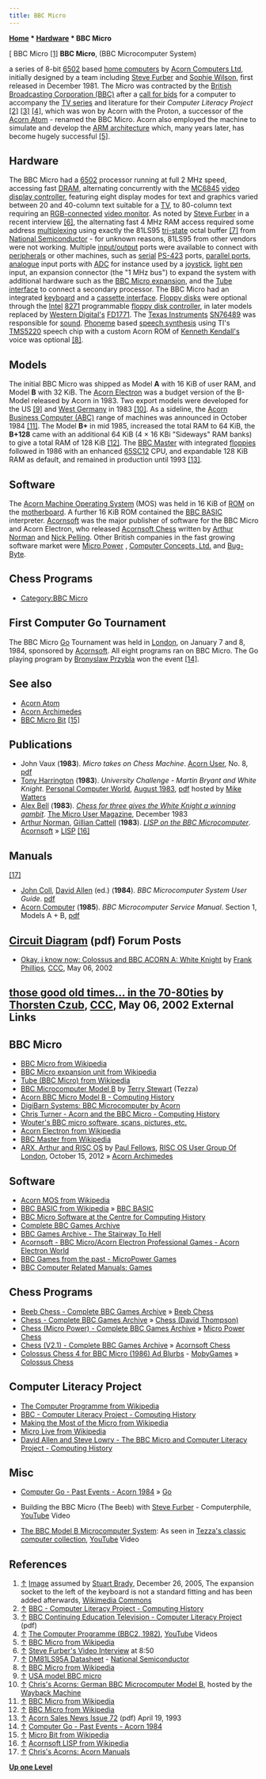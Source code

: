```yaml
---
title: BBC Micro
---
```

**[Home](Home "Home") * [Hardware](Hardware "Hardware") * BBC Micro**

\[ BBC Micro <a id="cite-note-1" href="#cite-ref-1">[1]</a>
**BBC Micro**, (BBC Microcomputer System)

a series of 8-bit [6502](6502 "6502") based [home computers](https://en.wikipedia.org/wiki/Home_computer) by [Acorn Computers Ltd](index.php?title=Acorn_Computers_Ltd&action=edit&redlink=1 "Acorn Computers Ltd (page does not exist)"), initially designed by a team including [Steve Furber](https://en.wikipedia.org/wiki/Steve_Furber) and [Sophie Wilson](https://en.wikipedia.org/wiki/Sophie_Wilson), first released in December 1981. The Micro was contracted by the [British Broadcasting Corporation (BBC)](https://en.wikipedia.org/wiki/BBC) after a [call for bids](https://en.wikipedia.org/wiki/Call_for_bids) for a computer to accompany the [TV series](https://en.wikipedia.org/wiki/The_Computer_Programme) and literature for their *Computer Literacy Project* <a id="cite-note-2" href="#cite-ref-2">[2]</a> <a id="cite-note-3" href="#cite-ref-3">[3]</a> <a id="cite-note-4" href="#cite-ref-4">[4]</a>, which was won by Acorn with the Proton, a successor of the [Acorn Atom](Acorn_Atom "Acorn Atom") - renamed the BBC Micro. Acorn also employed the machine to simulate and develop the [ARM architecture](ARM2 "ARM2") which, many years later, has become hugely successful <a id="cite-note-5" href="#cite-ref-5">[5]</a>.

## Hardware

The BBC Micro had a [6502](6502 "6502") processor running at full 2 MHz speed, accessing fast [DRAM](Memory#RAM "Memory"), alternating concurrently with the [MC6845](https://en.wikipedia.org/wiki/Motorola_6845) [video display controller](https://en.wikipedia.org/wiki/Video_display_controller), featuring eight display modes for text and graphics varied between 20 and 40-column text suitable for a [TV](https://en.wikipedia.org/wiki/Television#Electronic), to 80-column text requiring an [RGB-connected](https://en.wikipedia.org/wiki/Component_video#RGB_analog_component_video) [video monitor](https://en.wikipedia.org/wiki/Computer_monitor). As noted by [Steve Furber](https://en.wikipedia.org/wiki/Steve_Furber) in a recent interview <a id="cite-note-6" href="#cite-ref-6">[6]</a>, the alternating fast 4 MHz RAM access required some address [multiplexing](https://en.wikipedia.org/wiki/Multiplexing) using exactly the 81LS95 [tri-state](https://en.wikipedia.org/wiki/Three-state_logic) octal buffer <a id="cite-note-7" href="#cite-ref-7">[7]</a> from [National Semiconductor](https://en.wikipedia.org/wiki/National_Semiconductor) - for unknown reasons, 81LS95 from other vendors were not working.
Multiple [input/output](https://en.wikipedia.org/wiki/Input/output) ports were available to connect with [peripherals](https://en.wikipedia.org/wiki/Peripheral) or other machines, such as [serial](https://en.wikipedia.org/wiki/Serial_port) [PS-423](https://en.wikipedia.org/wiki/RS-423) ports, [parallel ports](https://en.wikipedia.org/wiki/Parallel_port), [analogue](https://en.wikipedia.org/wiki/Analog_signal) input ports with [ADC](https://en.wikipedia.org/wiki/Analog-to-digital_converter) for instance used by a [joystick](https://en.wikipedia.org/wiki/Joystick), [light pen](https://en.wikipedia.org/wiki/Light_pen) input, an expansion connector (the "1 MHz bus") to expand the system with additional hardware such as the [BBC Micro expansion](https://en.wikipedia.org/wiki/BBC_Micro_expansion_unit), and the [Tube interface](<https://en.wikipedia.org/wiki/Tube_(BBC_Micro)>) to connect a secondary processor. The BBC Micro had an integrated [keyboard](https://en.wikipedia.org/wiki/Computer_keyboard) and a [cassette interface](https://en.wikipedia.org/wiki/Compact_Cassette#Data_recording). [Floppy disks](https://en.wikipedia.org/wiki/Floppy_disk) were optional through the [Intel](Intel "Intel") [8271](https://en.wikipedia.org/wiki/Intel_8085#MCS-85_family) programmable [floppy disk controller](https://en.wikipedia.org/wiki/Floppy-disk_controller), in later models replaced by [Western Digital's](https://en.wikipedia.org/wiki/Western_Digital) [FD1771](https://en.wikipedia.org/wiki/Western_Digital_FD1771). The [Texas Instruments](https://en.wikipedia.org/wiki/Texas_Instruments) [SN76489](https://en.wikipedia.org/wiki/Texas_Instruments_SN76489) was responsible for [sound](https://en.wikipedia.org/wiki/Sound). [Phoneme](https://en.wikipedia.org/wiki/Phoneme) based [speech synthesis](https://en.wikipedia.org/wiki/Speech_synthesis) using TI's [TMS5220](https://en.wikipedia.org/wiki/Texas_Instruments_LPC_Speech_Chips) speech chip with a custom Acorn ROM of [Kenneth Kendall's](https://en.wikipedia.org/wiki/Kenneth_Kendall) voice was optional <a id="cite-note-8" href="#cite-ref-8">[8]</a>.

## Models

The initial BBC Micro was shipped as Model **A** with 16 KiB of user RAM, and Model **B** with 32 KiB. The [Acorn Electron](https://en.wikipedia.org/wiki/Acorn_Electron) was a budget version of the B-Model released by Acorn in 1983. Two export models were developed for the US <a id="cite-note-9" href="#cite-ref-9">[9]</a> and [West Germany](https://en.wikipedia.org/wiki/West_Germany) in 1983 <a id="cite-note-10" href="#cite-ref-10">[10]</a>. As a sideline, the [Acorn Business Computer (ABC)](https://en.wikipedia.org/wiki/Acorn_Business_Computer) range of machines was announced in October 1984 <a id="cite-note-11" href="#cite-ref-11">[11]</a>.
The Model **B+** in mid 1985, increased the total RAM to 64 KiB, the **B+128** came with an additional 64 KiB (4 × 16 KBi "Sideways" RAM banks) to give a total RAM of 128 KiB <a id="cite-note-12" href="#cite-ref-12">[12]</a>. The [BBC Master](https://en.wikipedia.org/wiki/BBC_Master) with integrated [floppies](https://en.wikipedia.org/wiki/Floppy_disk) followed in 1986 with an enhanced [65SC12](https://en.wikipedia.org/wiki/WDC_65C02) CPU, and expandable 128 KiB RAM as default, and remained in production until 1993 <a id="cite-note-13" href="#cite-ref-13">[13]</a>.

## Software

The [Acorn Machine Operating System](https://en.wikipedia.org/wiki/Acorn_MOS) (MOS) was held in 16 KiB of [ROM](Memory#ROM "Memory") on the [motherboard](https://en.wikipedia.org/wiki/Motherboard). A further 16 KiB ROM contained the [BBC BASIC](Basic#BBC "Basic") interpreter. [Acornsoft](https://en.wikipedia.org/wiki/Acornsoft) was the major publisher of software for the BBC Micro and Acorn Electron, who released [Acornsoft Chess](Acornsoft_Chess "Acornsoft Chess") written by [Arthur Norman](Arthur_Norman "Arthur Norman") and [Nick Pelling](Nick_Pelling "Nick Pelling"). Other British companies in the fast growing software market were [Micro Power](https://en.wikipedia.org/wiki/Micro_Power) , [Computer Concepts, Ltd.](https://en.wikipedia.org/wiki/Xara) and [Bug-Byte](https://en.wikipedia.org/wiki/Bug-Byte).

## Chess Programs

- [Category:BBC Micro](Category:BBC_Micro "Category:BBC Micro")

## First Computer Go Tournament

The BBC Micro [Go](Go "Go") Tournament was held in [London](https://en.wikipedia.org/wiki/London), on January 7 and 8, 1984, sponsored by [Acornsoft](https://en.wikipedia.org/wiki/Acornsoft). All eight programs ran on BBC Micro. The Go playing program by [Bronyslaw Przybla](index.php?title=Bronyslaw_Przybla&action=edit&redlink=1 "Bronyslaw Przybla (page does not exist)") won the event <a id="cite-note-14" href="#cite-ref-14">[14]</a>.

## See also

- [Acorn Atom](Acorn_Atom "Acorn Atom")
- [Acorn Archimedes](Acorn_Archimedes "Acorn Archimedes")
- [BBC Micro Bit](index.php?title=BBC_Micro_Bit&action=edit&redlink=1 "BBC Micro Bit (page does not exist)") <a id="cite-note-15" href="#cite-ref-15">[15]</a>

## Publications

- John Vaux (**1983**). *Micro takes on Chess Machine*. [Acorn User](https://en.wikipedia.org/wiki/Acorn_User), No. 8, [pdf](http://acorn.huininga.nl/pub/magazines/Acorn%20User/Acorn_User_Number_008_1983-03_Addison-Wesley_GB.pdf)
- [Tony Harrington](Tony_Harrington "Tony Harrington") (**1983**). *University Challenge - Martin Bryant and White Knight*. [Personal Computer World](https://en.wikipedia.org/wiki/Personal_Computer_World), [August 1983](http://www.chesscomputeruk.com/html/publication_archive_1983.html), [pdf](http://www.chesscomputeruk.com/PCW_August_1983.pdf) hosted by [Mike Watters](Mike_Watters "Mike Watters")
- [Alex Bell](Alex_Bell "Alex Bell") (**1983**). *[Chess for three gives the White Knight a winning gambit](http://myweb.tiscali.co.uk/themicrouser/issues/01-10/chess.htm)*. [The Micro User Magazine](https://en.wikipedia.org/wiki/The_Micro_User), December 1983
- [Arthur Norman](Arthur_Norman "Arthur Norman"), [Gillian Cattell](http://www.goodreads.com/author/show/2774369.Gillian_Cattell) (**1983**). *[LISP on the BBC Microcomputer](http://www.acornelectron.co.uk/info_books/electron/acornsoft_adder/Lisp.html)*. [Acornsoft](https://en.wikipedia.org/wiki/Acornsoft) » [LISP](index.php?title=LISP&action=edit&redlink=1 "LISP (page does not exist)") <a id="cite-note-16" href="#cite-ref-16">[16]</a>

## Manuals

<a id="cite-note-17" href="#cite-ref-17">[17]</a>

- [John Coll](https://en.wikipedia.org/wiki/John_Coll), [David Allen](http://www.computinghistory.org.uk/det/41935/David-Allen-and-Steve-Lowry-The-BBC-Micro-and-Computer-Literacy-Project/) (ed.) (**1984**). *BBC Microcomputer System User Guide*. [pdf](http://bbc.nvg.org/doc/BBCUserGuide-1.00.pdf)
- [Acorn Computer](https://en.wikipedia.org/wiki/Acorn_Computers) (**1985**). *BBC Microcomputer Service Manual*. Section 1, Models A + B, [pdf](http://chrisacorns.computinghistory.org.uk/docs/Acorn/Manuals/Acorn_BBCSMOct85_Sec1.pdf)

## [Circuit Diagram](http://chrisacorns.computinghistory.org.uk/docs/Acorn/Manuals/Acorn_BBCCctDiagram.pdf) (pdf) Forum Posts

- [Okay, i know now: Colossus and BBC ACORN A: White Knight](https://www.stmintz.com/ccc/index.php?id=228177) by [Frank Phillips](Frank_Phillips "Frank Phillips"), [CCC](CCC "CCC"), May 06, 2002

## [those good old times... in the 70-80ties](https://www.stmintz.com/ccc/index.php?id=228190) by [Thorsten Czub](Thorsten_Czub "Thorsten Czub"), [CCC](CCC "CCC"), May 06, 2002 External Links

## BBC Micro

- [BBC Micro from Wikipedia](https://en.wikipedia.org/wiki/BBC_Micro)
- [BBC Micro expansion unit from Wikipedia](https://en.wikipedia.org/wiki/BBC_Micro_expansion_unit)
- [Tube (BBC Micro) from Wikipedia](<https://en.wikipedia.org/wiki/Tube_(BBC_Micro)>)
- [BBC Microcomputer Model B](https://www.classic-computers.org.nz/collection/bbc-b.htm) by [Terry Stewart](http://www.classic-computers.org.nz/collection/index.htm) (Tezza)
- [Acorn BBC Micro Model B - Computing History](http://www.computinghistory.org.uk/det/182/acorn-bbc-micro-model-b/)
- [DigiBarn Systems: BBC Microcomputer by Acorn](http://www.digibarn.com/collections/systems/bbc-micro/index.html)
- [Chris Turner - Acorn and the BBC Micro - Computing History](http://www.computinghistory.org.uk/det/40132/Chris-Turner-Acorn-and-the-BBC-Micro/)
- [Wouter's BBC micro software, scans, pictures, etc.](http://wouter.bbcmicro.net/index.html)
- [Acorn Electron from Wikipedia](https://en.wikipedia.org/wiki/Acorn_Electron)
- [BBC Master from Wikipedia](https://en.wikipedia.org/wiki/BBC_Master)
- [ARX, Arthur and RISC OS](http://rougol.jellybaby.net/meetings/2012/PaulFellows/index.html) by [Paul Fellows](http://rougol.jellybaby.net/meetings/2012/oct.html), [RISC OS User Group Of London](http://www.rougol.jellybaby.net/), October 15, 2012 » [Acorn Archimedes](Acorn_Archimedes "Acorn Archimedes")

## Software

- [Acorn MOS from Wikipedia](https://en.wikipedia.org/wiki/Acorn_MOS)
- [BBC BASIC from Wikipedia](https://en.wikipedia.org/wiki/BBC_BASIC) » [BBC BASIC](Basic#BBC "Basic")
- [BBC Micro Software at the Centre for Computing History](http://www.computinghistory.org.uk/cgi/archive.pl?type=Software&platform=BBC%20Micro)
- [Complete BBC Games Archive](http://bbcmicro.co.uk/index.php)
- [BBC Games Archive - The Stairway To Hell](https://www.stairwaytohell.com/bbc/sthcollection.html)
- [Acornsoft - BBC Micro/Acorn Electron Professional Games - Acorn Electron World](http://www.acornelectron.co.uk/profs/electron/cats/acornsoft.html)
- [BBC Games from the past - MicroPower Games](http://www.bbcmicrogames.com/micropower.html)
- [BBC Computer Related Manuals: Games](http://www.8bs.com/othrdnld/manuals/games.shtml)

## Chess Programs

- [Beeb Chess - Complete BBC Games Archive](http://bbcmicro.co.uk/game.php?id=1065) » [Beeb Chess](index.php?title=Beeb_Chess&action=edit&redlink=1 "Beeb Chess (page does not exist)")
- [Chess - Complete BBC Games Archive](http://bbcmicro.co.uk/game.php?id=955) » [Chess (David Thompson)](</Chess_(David_Thompson)> "Chess (David Thompson)")
- [Chess (Micro Power) - Complete BBC Games Archive](http://bbcmicro.co.uk/game.php?id=796) » [Micro Power Chess](index.php?title=Micro_Power_Chess&action=edit&redlink=1 "Micro Power Chess (page does not exist)")
- [Chess (V2.1) - Complete BBC Games Archive](http://bbcmicro.co.uk/game.php?id=924) » [Acornsoft Chess](Acornsoft_Chess "Acornsoft Chess")
- [Colossus Chess 4 for BBC Micro (1986) Ad Blurbs](http://www.mobygames.com/game/bbc-micro_/colossus-chess-4/adblurbs) - [MobyGames](https://en.wikipedia.org/wiki/MobyGames) » [Colossus Chess](Colossus_Chess "Colossus Chess")

## Computer Literacy Project

- [The Computer Programme from Wikipedia](https://en.wikipedia.org/wiki/The_Computer_Programme)
- [BBC - Computer Literacy Project - Computing History](http://www.computinghistory.org.uk/det/7182/BBC-Computer-Literacy-Project/)
- [Making the Most of the Micro from Wikipedia](https://en.wikipedia.org/wiki/Making_the_Most_of_the_Micro)
- [Micro Live from Wikipedia](https://en.wikipedia.org/wiki/Micro_Live)
- [David Allen and Steve Lowry - The BBC Micro and Computer Literacy Project - Computing History](http://www.computinghistory.org.uk/det/41935/David-Allen-and-Steve-Lowry-The-BBC-Micro-and-Computer-Literacy-Project/)

## Misc

- [Computer Go - Past Events - Acorn 1984](http://www.computer-go.info/events/acorn/1984/index.html) » [Go](Go "Go")

- Building the BBC Micro (The Beeb) with [Steve Furber](https://en.wikipedia.org/wiki/Steve_Furber) - Computerphile, [YouTube](https://en.wikipedia.org/wiki/YouTube) Video

- [The BBC Model B Microcomputer System](http://www.classic-computers.org.nz/collection/bbc-b.htm): As seen in [Tezza's classic computer collection](http://www.classic-computers.org.nz/collection/index.htm), [YouTube](https://en.wikipedia.org/wiki/YouTube) Video

## References

1. <a id="cite-ref-1" href="#cite-note-1">↑</a> [Image](https://commons.wikimedia.org/wiki/File:BBC_Micro.jpeg) assumed by [Stuart Brady](https://commons.wikimedia.org/wiki/User:StuartBrady), December 26, 2005, The expansion socket to the left of the keyboard is not a standard fitting and has been added afterwards, [Wikimedia Commons](https://en.wikipedia.org/wiki/Wikimedia_Commons)
1. <a id="cite-ref-2" href="#cite-note-2">↑</a> [BBC - Computer Literacy Project - Computing History](http://www.computinghistory.org.uk/det/7182/BBC-Computer-Literacy-Project/)
1. <a id="cite-ref-3" href="#cite-note-3">↑</a> [BBC Continuing Education Television - Computer Literacy Project](http://www.computinghistory.org.uk/pdf/acorn/BBC-Computer-Literacy-Project.pdf) (pdf)
1. <a id="cite-ref-4" href="#cite-note-4">↑</a> [The Computer Programme (BBC2, 1982)](https://www.youtube.com/watch?v=5dIcOXx3Exc&list=PLOtimvwAoYtnCtLiLspq_Gnng1XusYwPU), [YouTube](https://en.wikipedia.org/wiki/YouTube) Videos
1. <a id="cite-ref-5" href="#cite-note-5">↑</a> [BBC Micro from Wikipedia](https://en.wikipedia.org/wiki/BBC_Micro)
1. <a id="cite-ref-6" href="#cite-note-6">↑</a> [Steve Furber's Video Interview](BBC_Micro#Video "BBC Micro") at 8:50
1. <a id="cite-ref-7" href="#cite-note-7">↑</a> [DM81LS95A Datasheet](http://www.alldatasheet.com/datasheet-pdf/pdf/114739/NSC/DM81LS95A.html) - [National Semiconductor](https://en.wikipedia.org/wiki/National_Semiconductor)
1. <a id="cite-ref-8" href="#cite-note-8">↑</a> [BBC Micro from Wikipedia](https://en.wikipedia.org/wiki/BBC_Micro)
1. <a id="cite-ref-9" href="#cite-note-9">↑</a> [USA model BBC micro](http://wouter.bbcmicro.net/pictures/computer/usa_bbc/index.html)
1. <a id="cite-ref-10" href="#cite-note-10">↑</a> [Chris's Acorns: German BBC Microcomputer Model B](https://web.archive.org/web/20100221035416/http://acorn.chriswhy.co.uk:80/Computers/BBCBDE.html), hosted by the [Wayback Machine](https://en.wikipedia.org/wiki/Wayback_Machine)
1. <a id="cite-ref-11" href="#cite-note-11">↑</a> [BBC Micro from Wikipedia](https://en.wikipedia.org/wiki/BBC_Micro)
1. <a id="cite-ref-12" href="#cite-note-12">↑</a> [BBC Micro from Wikipedia](https://en.wikipedia.org/wiki/BBC_Micro)
1. <a id="cite-ref-13" href="#cite-note-13">↑</a> [Acorn Sales News Issue 72](http://chrisacorns.computinghistory.org.uk/docs/Acorn/SN/Acorn_SalesNews72.pdf) (pdf) April 19, 1993
1. <a id="cite-ref-14" href="#cite-note-14">↑</a> [Computer Go - Past Events - Acorn 1984](http://www.computer-go.info/events/acorn/1984/index.html)
1. <a id="cite-ref-15" href="#cite-note-15">↑</a> [Micro Bit from Wikipedia](https://en.wikipedia.org/wiki/Micro_Bit)
1. <a id="cite-ref-16" href="#cite-note-16">↑</a> [Acornsoft LISP from Wikipedia](https://en.wikipedia.org/wiki/Acornsoft_LISP)
1. <a id="cite-ref-17" href="#cite-note-17">↑</a> [Chris's Acorns: Acorn Manuals](http://chrisacorns.computinghistory.org.uk/docs/Acorn/Manuals/Manuals.html)

**[Up one Level](Hardware "Hardware")**

